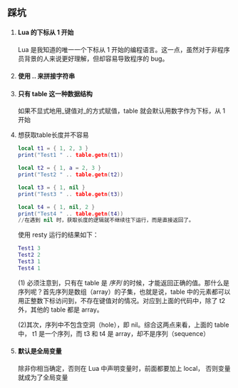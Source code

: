 ## 踩坑

1. #### Lua 的下标从 1 开始

   Lua 是我知道的唯一一个下标从 1 开始的编程语言。这一点，虽然对于非程序员背景的人来说更好理解，但却容易导致程序的 bug。

2. #### 使用 .. 来拼接字符串

3. #### 只有 table 这一种数据结构

   如果不显式地用_键值对_的方式赋值，table 就会默认用数字作为下标，从 1 开始

4. 想获取table长度并不容易

   ```lua
   local t1 = { 1, 2, 3 }
   print("Test1 " .. table.getn(t1))
   
   local t2 = { 1, a = 2, 3 }
   print("Test2 " .. table.getn(t2))
   
   local t3 = { 1, nil }
   print("Test3 " .. table.getn(t3))
   
   local t4 = { 1, nil, 2 }
   print("Test4 " .. table.getn(t4))
   //在遇到 nil 时，获取长度的逻辑就不继续往下运行，而是直接返回了。
   ```

   使用 resty 运行的结果如下：

   ```lua
   Test1 3
   Test2 2
   Test3 1
   Test4 1
   ```

   (1) 必须注意到，只有在 table 是 _序列_ 的时候，才能返回正确的值。那什么是序列呢？首先序列是数组（array）的子集，也就是说，table 中的元素都可以用正整数下标访问到，不存在键值对的情况。对应到上面的代码中，除了 t2 外，其他的 table 都是 array。

   (2)其次，序列中不包含空洞（hole），即 nil。综合这两点来看，上面的 table 中， t1 是一个序列，而 t3 和 t4 是 array，却不是序列（sequence）

5. #### 默认是全局变量

   除非你相当确定，否则在 Lua 中声明变量时，前面都要加上 local， 否则变量就成为了全局变量